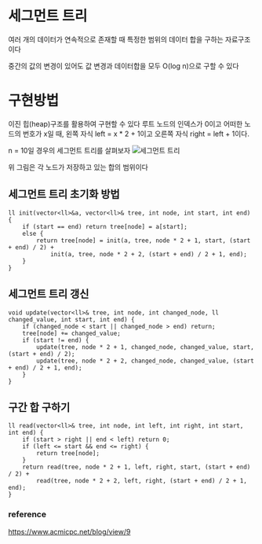 # 세그먼트 트리
여러 개의 데이터가 연속적으로 존재할 때 특정한 범위의 데이터 합을 구하는 자료구조이다

중간의 값의 변경이 있어도 값 변경과 데이터합을 모두 O(log n)으로 구할 수 있다

# 구현방법
이진 힙(heap)구조를 활용하여 구현할 수 있다
루트 노드의 인덱스가 0이고 어떠한 노드의 번호가 x일 때, 
왼쪽 자식 left = x * 2 + 1이고 오른쪽 자식 right = left + 1이다.

n = 10일 경우의 세그먼트 트리를 살펴보자
![세그먼트 트리](https://onlinejudgeimages.s3-ap-northeast-1.amazonaws.com/blog/seg1.png)

위 그림은 각 노드가 저장하고 있는 합의 범위이다 

## 세그먼트 트리 초기화 방법

    ll init(vector<ll>&a, vector<ll>& tree, int node, int start, int end) {
        if (start == end) return tree[node] = a[start];
        else {
            return tree[node] = init(a, tree, node * 2 + 1, start, (start + end) / 2) +
                init(a, tree, node * 2 + 2, (start + end) / 2 + 1, end);
        }
    }

## 세그먼트 트리 갱신

    void update(vector<ll>& tree, int node, int changed_node, ll changed_value, int start, int end) {
        if (changed_node < start || changed_node > end) return;
        tree[node] += changed_value;
        if (start != end) {
            update(tree, node * 2 + 1, changed_node, changed_value, start, (start + end) / 2);
            update(tree, node * 2 + 2, changed_node, changed_value, (start + end) / 2 + 1, end);
        }
    }    


## 구간 합 구하기 

    ll read(vector<ll>& tree, int node, int left, int right, int start, int end) {
        if (start > right || end < left) return 0;
        if (left <= start && end <= right) {
            return tree[node];
        }
        return read(tree, node * 2 + 1, left, right, start, (start + end) / 2) +
            read(tree, node * 2 + 2, left, right, (start + end) / 2 + 1, end);
    }




### reference
https://www.acmicpc.net/blog/view/9